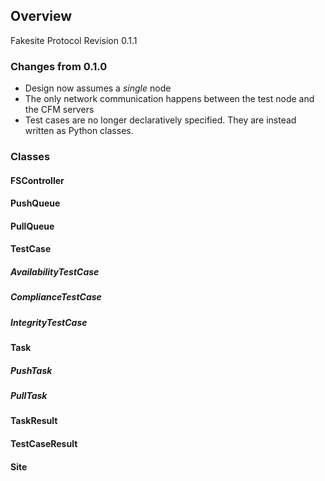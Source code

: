 ## Overview

Fakesite Protocol Revision 0.1.1

### Changes from 0.1.0

* Design now assumes a *single* node
* The only network communication happens between the test node and the
  CFM servers
* Test cases are no longer declaratively specified. They are instead
  written as Python classes.

### Classes

#### FSController

#### PushQueue

#### PullQueue

#### TestCase

##### AvailabilityTestCase

##### ComplianceTestCase

##### IntegrityTestCase

#### Task

##### PushTask

##### PullTask

#### TaskResult

#### TestCaseResult

#### Site
